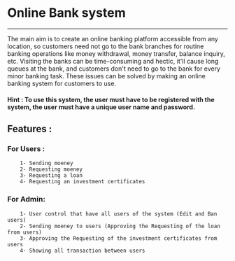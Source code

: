 # Online Bank system 
-------------------
The main aim is to create an online banking platform accessible from any location, so customers need not go to the bank branches for routine banking operations like money withdrawal, money transfer, balance inquiry, etc. Visiting the banks can be time-consuming and hectic, it'll cause long queues at the bank, and customers don't need to go to the bank for every minor banking task. These issues can be solved by making an online banking system for customers to use. 

#### Hint : To use this system, the user must have to be registered with the system, the user must have a unique user name and password.

## Features : 
### For Users :
	    1- Sending moeney
	    2- Requesting moeney
	    3- Requesting a loan 
	    4- Requesting an investment certificates

### For Admin: 
	    1- User control that have all users of the system (Edit and Ban users)
	    2- Sending moeney to users (Approving the Requesting of the loan from users)
	    3- Approving the Requesting of the investment certificates from users
	    4- Showing all transaction between users


